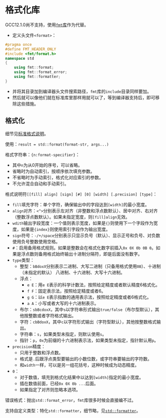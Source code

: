 # 格式化库

GCC12.1.0尚不支持，使用[`fmt`库](https://github.com/fmtlib/fmt)作为代替。
- 定义头文件`<format>`：
```C++
#pragma once
#define FMT_HEADER_ONLY
#include <fmt/format.h>
namespace std
{
    using fmt::format;
    using fmt::format_error;
    using fmt::formatter;
}
```
- 并将其目录加到编译器头文件搜索路径，`fmt`库的`include`目录同样要加。
- 然后就可以像他们就在标准库里那样用就可以了，等到编译器支持后，即可移除这些措施。

## 格式化

细节见[标准格式说明](https://zh.cppreference.com/w/cpp/utility/format/formatter#.E6.A0.87.E5.87.86.E6.A0.BC.E5.BC.8F.E8.AF.B4.E6.98.8E)。

使用：`result = std::format(format-str, args...)`

格式字符串：`{n:format-specifier}`：
- 其中`n`为从0开始的序号，可以省略。
- 省略时为自动索引，按顺序依次填充参数。
- 不省略时为手动索引，格式化对应索引的参数。
- 不允许混合自动和手动索引。

格式说明符`[[fill] align] [sign] [#] [0] [width] [.precision] [type]`：
- `fill`填充字符：单个字符，确保输出中的字段达到`[width]`的最小宽度。
- `align`对齐：`<^>`分别表示左对齐（非整数和浮点数默认）、居中对齐、右对齐（整数浮点数默认）。如果未指定宽度，则`[fill]align`无效。
- `wdith`输出字段宽度：一个值则表示宽度，如果是`{}`则使用下一个字段作为宽度，如果是`{index}`则使用索引字段作为输出宽度。
- `sign`符号：`-/+/space`分别表示只显示负号（默认）、显示正号和负号、对负数使用负号整数使用空格。
- `#`：启用备用格式规则。如果是整数会在格式化数字前插入`0x 0X 0b 0B 0`。如果是浮点数则备用格式始终输出十进制分隔符，即是后面没有数字。
- `type`类型：
    - 整型：`bBdoxX`分别表示二进制、大写二进制（只备用格式使用`0B`）、十进制（未指定的默认）
    八进制、十六进制、大写十六进制。
    - 浮点：
        - `e E`：用`e E`表示的科学计数法，按照给定精度或者默认精度6格式化。
        - `f F`：固定表示法，按照给定精度或者6。
        - `g G`：以`e E`表示指数的通用表示法，按照给定精度或者6格式化。
        - `a A`：小写或者大写的十六进制表示。
    - 布尔：`sbBcdoxX`，其中`s`以字符串形式输出`true/false`（布尔型默认），其他按整数或者字符格式输出。
    - 字符：`cbBdoxX`，其中`c`以字符形式输出（字符型默认），其他按整数格式输出。
    - 字符串：`s`，如果类型未指定，则默认使用`s`。
    - 指针：`p`，`0x`为前缀的十六进制表示法，如果类型未指定，指针默认用`p`。
- `precision`精度：
    - 只用于整数和浮点数。
    - 格式是`.`后跟浮点类型要输出的小数位数，或字符串要输出的字符数。
    - 和`width`一样，可以是另一组花括号，这种时候成为动态精度。
- `0`：
    - 对于数值，填充到格式化结果中以达到`[width]`指定的最小宽度。
    - 插在数值前面，已经`0x 0X 0b ...`后面。
    - 如果指定了对齐则忽略本选项。

错误格式：抛出`std::format_error`，`fmt`库很多时候会直接编不过。

支持自定义类型：特化`std::formatter`，细节略，见[`std::formatter`](https://zh.cppreference.com/w/cpp/utility/format/formatter)。